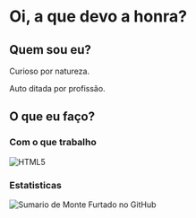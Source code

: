 # Oi, a que devo a honra?

## Quem sou eu?

Curioso por natureza.

Auto ditada por profissão.

## O que eu faço?

### Com o que trabalho

![HTML5](https://img.shields.io/badge/HTML5-E34F26?style=for-the-badge&logo=html5&logoColor=white)

### Estatisticas

![Sumario de Monte Furtado no GitHub](https://github-readme-stats.vercel.app/api?username=montefurtado&show_icons=true&theme=dracula&count_private=true)
